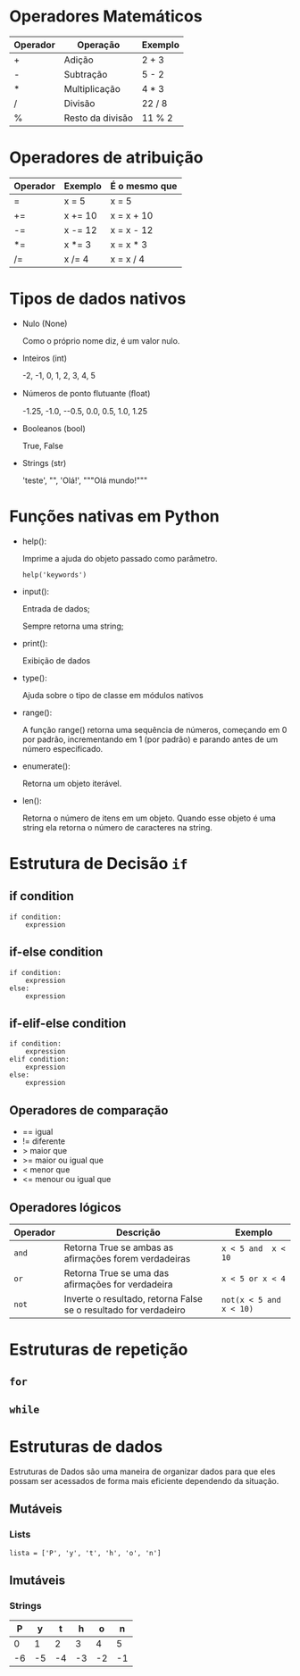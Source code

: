 # Operadores Matemáticos

| Operador | Operação | Exemplo
| ----------- | ----------- | -----------
| + | Adição | 2 + 3
| - | Subtração | 5 - 2
| * | Multiplicação | 4 * 3
| / | Divisão | 22 / 8
| % | Resto da divisão | 11 % 2


# Operadores de atribuição
| Operador | Exemplo | É o mesmo que
| -------- | ------- | -----------
| = | x = 5 | x = 5
| += | x += 10 | x = x + 10
| -= | x -= 12 | x = x - 12
| *= | x *= 3 | x = x * 3
| /= | x /= 4 | x = x / 4


# Tipos de dados nativos

- Nulo (None)

    Como o próprio nome diz, é um valor nulo.

- Inteiros (int)

    -2, -1, 0, 1, 2, 3, 4, 5

- Números de ponto flutuante (ﬂoat)

    -1.25, -1.0, --0.5, 0.0, 0.5, 1.0, 1.25

- Booleanos (bool)

    True, False

- Strings (str)

    'teste', "", 'Olá!', """Olá mundo!"""

# Funções nativas em Python
- help():

    Imprime a ajuda do objeto passado como parâmetro.

    `help('keywords')`

- input():

    Entrada de dados;

    Sempre retorna uma string;

- print():

    Exibição de dados

- type():

    Ajuda sobre o tipo de classe em módulos nativos

- range():

    A função range() retorna uma sequência de números, começando em 0 por padrão, incrementando em 1 (por padrão) e parando antes de um número especificado.

- enumerate():

    Retorna um objeto iterável.

- len():

    Retorna o número de itens em um objeto. Quando esse objeto é uma string ela retorna o número de caracteres na string.


# Estrutura de Decisão `if`

## if condition
```
if condition:
    expression
```

## if-else condition
```
if condition:
    expression
else:
    expression
```

## if-elif-else condition
```
if condition:
    expression
elif condition:
    expression
else:
    expression
```

## Operadores de comparação
- ==    igual
- !=    diferente
- \>    maior que
- \>=   maior ou igual que
- <     menor que
- <=    menour ou igual que

## Operadores lógicos
| Operador | Descrição | Exemplo
| -------- | --------- | -------
|`and` | Retorna True se ambas as afirmações forem verdadeiras | `x < 5 and  x < 10`
| `or` | Retorna True se uma das afirmações for verdadeira | `x < 5 or x < 4`
| `not`| Inverte o resultado, retorna False se o resultado for verdadeiro | `not(x < 5 and x < 10)`


# Estruturas de repetição

## `for`

## `while`

# Estruturas de dados

Estruturas de Dados são uma maneira de organizar dados para que eles possam ser acessados ​​de forma mais eficiente dependendo da situação.

## Mutáveis
### Lists

`lista = ['P', 'y', 't', 'h', 'o', 'n']`

## Imutáveis
### Strings

| P | y | t | h | o | n |
|---|---|---|---|---|---|
| 0 | 1 | 2 | 3 | 4 | 5 |
|-6 |-5 |-4 |-3 |-2 |-1 |

